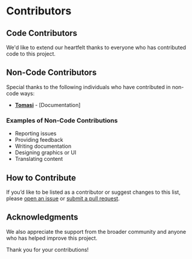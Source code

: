 # Contributors

## Code Contributors

We'd like to extend our heartfelt thanks to everyone who has contributed code to this project.

## Non-Code Contributors

Special thanks to the following individuals who have contributed in non-code ways:

- **[Tomasi](#)** - [Documentation]

### Examples of Non-Code Contributions

- Reporting issues
- Providing feedback
- Writing documentation
- Designing graphics or UI
- Translating content

## How to Contribute

If you’d like to be listed as a contributor or suggest changes to this list, please [open an issue](link-to-issue-tracker) or [submit a pull request](link-to-repo).

## Acknowledgments

We also appreciate the support from the broader community and anyone who has helped improve this project.

Thank you for your contributions!
